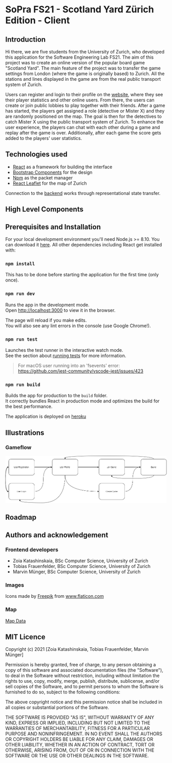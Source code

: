 # SoPra FS21 - Scotland Yard Zürich Edition - Client

## Introduction
Hi there, we are five students from the University of Zurich, who developed this application for the Software Engineering Lab FS21. The aim of this project was to create an online version of the popular board game "Scotland Yard". The main feature of the project was to transfer the game settings from London (where the game is originally based) to Zurich. All the stations and lines displayed in the game are from the real public transport system of Zurich.

Users can register and login to their profile on the [website](https://sopra-fs21-group-08-client.herokuapp.com/), where they see their player statistics and other online users. From there, the users can create or join public lobbies to play together with their friends. After a game has started, the players get assigned a role (detective or Mister X) and they are randomly positioned on the map. The goal is then for the detectives to catch Mister X using the public transport system of Zurich. To enhance the user experience, the players can chat with each other during a game and replay after the game is over. Additionally, after each game the score gets added to the players' user statistics.

## Technologies used
- [React](https://reactjs.org) as a framework for building the interface
- [Bootstrap Components](https://react-bootstrap.github.io/components/alerts) for the design
- [Npm](https://www.npmjs.com) as the packet manager
- [React Leaflet](https://react-leaflet.js.org) for the map of Zurich

Connection to the [backend](https://github.com/sopra-fs21-group-08/sopra-fs21-group08-server) works through representational state transfer.
  
## High Level Components



## Prerequisites and Installation

For your local development environment you'll need Node.js >= 8.10. You can download it [here](https://nodejs.org). All other dependencies including React get installed with:

### `npm install`

This has to be done before starting the application for the first time (only once).

### `npm run dev`

Runs the app in the development mode.<br>
Open [http://localhost:3000](http://localhost:3000) to view it in the browser.

The page will reload if you make edits.<br>
You will also see any lint errors in the console (use Google Chrome!).

### `npm run test`

Launches the test runner in the interactive watch mode.<br>
See the section about [running tests](https://facebook.github.io/create-react-app/docs/running-tests) for more information.

> For macOS user running into an 'fsevents' error: https://github.com/jest-community/vscode-jest/issues/423

### `npm run build`

Builds the app for production to the `build` folder.<br>
It correctly bundles React in production mode and optimizes the build for the best performance.

The application is deployed on [heroku](https://sopra-fs21-group-08-client.herokuapp.com/)

## Illustrations
### Gameflow
![Gameflow](https://github.com/sopra-fs21-group-08/sopra-fs21-group08-client/blob/master/readme/images/gameflow.png?raw=true)

## Roadmap

## Authors and acknowledgement

### Frontend developers
- Zoia Katashinskaia, BSc Computer Science, University of Zurich
- Tobias Frauenfelder, BSc Computer Science, University of Zurich
- Marvin Münger, BSc Computer Science, University of Zurich

### Images
Icons made by [Freepik](https://www.freepik.com/) from www.flaticon.com

### Map
[Map Data](https://www.stadt-zuerich.ch/geodaten/download/527)

## MIT Licence
Copyright (c) 2021 [Zoia Katashinskaia, Tobias Frauenfelder, Marvin Münger]

Permission is hereby granted, free of charge, to any person obtaining a copy of this software and associated documentation files (the "Software"), to deal in the Software without restriction, including without limitation the rights to use, copy, modify, merge, publish, distribute, sublicense, and/or sell copies of the Software, and to permit persons to whom the Software is furnished to do so, subject to the following conditions:

The above copyright notice and this permission notice shall be included in all copies or substantial portions of the Software.

THE SOFTWARE IS PROVIDED "AS IS", WITHOUT WARRANTY OF ANY KIND, EXPRESS OR IMPLIED, INCLUDING BUT NOT LIMITED TO THE WARRANTIES OF MERCHANTABILITY, FITNESS FOR A PARTICULAR PURPOSE AND NONINFRINGEMENT. IN NO EVENT SHALL THE AUTHORS OR COPYRIGHT HOLDERS BE LIABLE FOR ANY CLAIM, DAMAGES OR OTHER LIABILITY, WHETHER IN AN ACTION OF CONTRACT, TORT OR OTHERWISE, ARISING FROM, OUT OF OR IN CONNECTION WITH THE SOFTWARE OR THE USE OR OTHER DEALINGS IN THE SOFTWARE.
